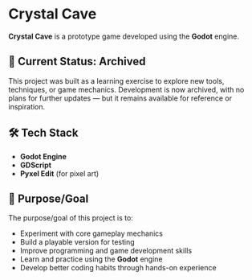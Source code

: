 # **Crystal Cave**

**Crystal Cave** is a prototype game developed using the **Godot** engine.

## 🧪 Current Status: Archived

This project was built as a learning exercise to explore new tools, techniques, or game mechanics.
Development is now archived, with no plans for further updates — but it remains available for reference or inspiration.

## 🛠️ Tech Stack

- **Godot Engine**
- **GDScript**
- **Pyxel Edit** (for pixel art)

## 🎯 Purpose/Goal

The purpose/goal of this project is to:
- Experiment with core gameplay mechanics
- Build a playable version for testing
- Improve programming and game development skills
- Learn and practice using the **Godot** engine
- Develop better coding habits through hands-on experience
